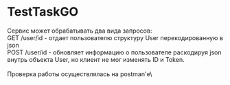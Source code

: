 # TestTaskGO

Cервис может обрабатывать два вида запросов:\
GET /user/id - отдает пользователю структуру User перекодированную в json\
POST /user/id - обновляет информацию о пользователе раскодируя json внутрь объекта User, но клиент не мог
изменять ID и Token.\
\
Проверка работы осуществлялась на postman'е\

